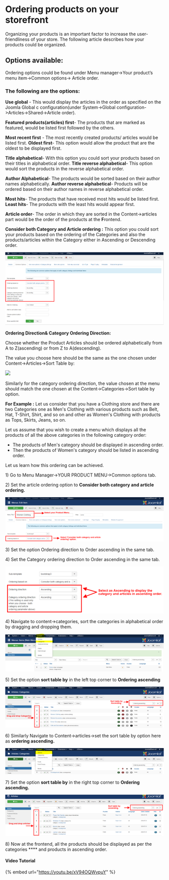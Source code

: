 # Ordering products on your storefront

Organizing your products is an important factor to increase the user-friendliness of your store. The following article describes how your products could be organized.

## Options available: <a href="#options-available" id="options-available"></a>

Ordering options could be found under Menu manager->Your product’s menu item->Common options-> Article order.

### The following are the options: <a href="#the-following-are-the-options" id="the-following-are-the-options"></a>

**Use global** - This would display the articles in the order as specified on the Joomla Global c configuration(under System->Global configuration->Articles->Shared->Article order). &#x20;

**Featured products(articles) first**- The products that are marked as featured, would be listed first followed by the others.

**Most recent first** - The most recently created products/ articles would be listed first. **Oldest first**- This option would allow the product that are the oldest to be displayed first.&#x20;

**Title alphabetical**- With this option you could sort your products based on their titles in alphabetical order. **Title reverse alphabetical**- This option would sort the products in the reverse alphabetical order.&#x20;

**Author Alphabetical**- The products would be sorted based on their author names alphabetically.  **Author reverse alphabetical**- Products will be ordered based on their author names in reverse alphabetical order.&#x20;

**Most hits**- The products that have received most hits would be listed first. **Least hits**- The products with the least hits would appear first.&#x20;

**Article order**- The order in which they are sorted in the Content->articles part would be the order of the products at the **F**rontend.

**Consider both Category and Article ordering :** This option you could sort your products based on the ordering of the Categories and also the products/articles within the Category either in Ascending or Descending order.&#x20;

![](../.gitbook/assets/commonoptionstab.png)

**Ordering Direction& Category Ordering Direction:**

&#x20;Choose whether the Product Articles should be ordered alphabetically from A to Z(ascending) or from Z to A(descending).

The value you choose here should be the same as the one chosen under Content->Articles->Sort Table by:

![](../.gitbook/assets/selection\_092.png)

Similarly for the category ordering direction, the value chosen at the menu should match the one chosen at the Content->Categories->Sort table by option.

**For Example :**                                                                                                                                                               Let us consider that you have a Clothing store and there are two Categories one as Men's Clothing with various products such as Belt, Hat, T-Shirt, Shirt, and so on and other as Women's Clothing with products as Tops, Skirts, Jeans, so on.                                                                                                                                       &#x20;

Let us assume that you wish to create a menu which displays all the products of all the above categories in the following category order:

* The products of Men's category should be displayed in ascending order.
* Then the products of Women's category should be listed in ascending order.

Let us learn how this ordering can be achieved.

1\) Go to Menu Manager->YOUR PRODUCT MENU->Common options tab.

2\) Set the article ordering option to **Consider both category and article ordering.**

![](../.gitbook/assets/ordering1.png)

3\) Set the option Ordering direction to Order ascending in the same tab.

4\) Set the Category ordering direction to Order ascending in the same tab.

![](../.gitbook/assets/ordering2.png)

4\) Navigate to content->categories, sort the categories in alphabetical order by dragging and dropping them.

![](../.gitbook/assets/ordering3.png)

5\) Set the option **sort table by** in the left top corner to **Ordering ascending**

![](../.gitbook/assets/ordering7.png)

6\) Similarly Navigate to Content->articles->set the sort table by option here as **ordering ascending.**

![](../.gitbook/assets/ordering5.png)

7\) Set the option **sort table by** in the right top corner to **Ordering ascending.**

![](../.gitbook/assets/ordering6.png)

8\) Now at the frontend, all the products should be displayed as per the categories **** and products in ascending order.

#### Video Tutorial

{% embed url="https://youtu.be/xV94OQWvpuY" %}

